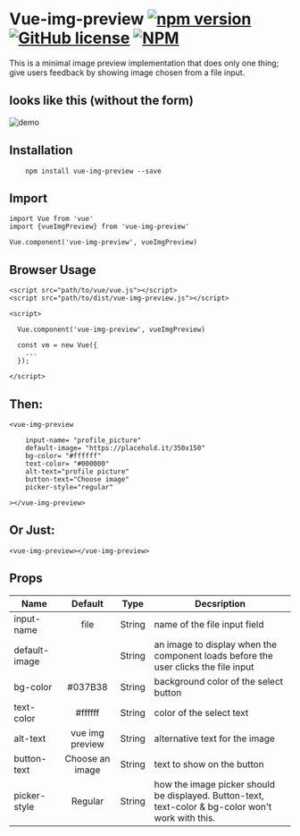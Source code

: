 # Vue-img-preview [![npm version](https://badge.fury.io/js/vue-img-preview.svg)](https://badge.fury.io/js/vue-img-preview) [![GitHub license](https://img.shields.io/badge/license-MIT-blue.svg)](https://raw.githubusercontent.com/dameety/vue-image-preview/master/License) [![NPM](https://nodei.co/npm/vue-img-preview.png?downloads=true&downloadRank=true&stars=true)](https://nodei.co/npm/vue-img-preview/)

 This is a minimal image preview implementation that does only one thing; give users feedback by showing image chosen from a file input.

## looks like this (without the form)

![demo](https://cloud.githubusercontent.com/assets/10757330/26514483/148ab3b8-426a-11e7-8bd3-e40465e2509e.jpg)


## Installation

```
	npm install vue-img-preview --save
```

## Import

```
import Vue from 'vue'
import {vueImgPreview} from 'vue-img-preview'

Vue.component('vue-img-preview', vueImgPreview)

```

## Browser Usage

```
<script src="path/to/vue/vue.js"></script>
<script src="path/to/dist/vue-img-preview.js"></script>

<script>

  Vue.component('vue-img-preview', vueImgPreview)

  const vm = new Vue({
    ...
  });

</script>

```

## Then:

```
<vue-img-preview

	input-name= "profile_picture"
	default-image= "https://placehold.it/350x150"
	bg-color= "#ffffff"
	text-color= "#000000"
	alt-text="profile picture"
    button-text="Choose image"
    picker-style="regular"

></vue-img-preview>
```

## Or Just:

```
<vue-img-preview></vue-img-preview>

```

## Props

| Name | Default | Type | Decsription |
|------|:--------:|------|-------------|
| input-name | file |String| name of the file input field
| default-image |  |String| an image to display when the component loads before the user clicks the file input
| bg-color | #037B38 |String| background color of the select button
| text-color | #ffffff | String| color of the select text
| alt-text | vue img preview | String| alternative text for the image
| button-text | Choose an image | String| text to show on the button
| picker-style | Regular | String | how the image picker should be displayed. Button-text, text-color & bg-color won't work with this.
